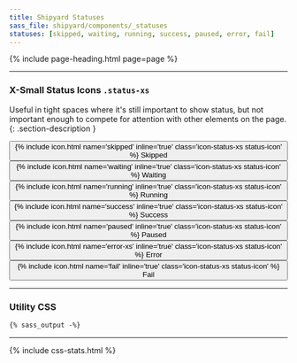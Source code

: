 ```yaml
---
title: Shipyard Statuses
sass_file: shipyard/components/_statuses
statuses: [skipped, waiting, running, success, paused, error, fail]
---
```


{% include page-heading.html page=page %}

---

### X-Small Status Icons `.status-xs`
Useful in tight spaces where it's still important to show status, but not important enough to compete for attention with other elements on the page.
{: .section-description }

<div class="mb-24">
  <button tooltip="skipped" class="btn btn-secondary btn-xs rounded-pill mr-5">
    <span class="status status-skipped status-xs">
      {% include icon.html name='skipped' inline='true' class='icon-status-xs status-icon' %}
    </span>
    <span class="text-sm medium ml-5 text-skipped">Skipped</span>
  </button>

  <button tooltip="waiting" class="btn btn-secondary btn-xs rounded-pill mr-5">
    <span class="status status-waiting status-xs">
      {% include icon.html name='waiting' inline='true' class='icon-status-xs status-icon' %}
    </span>
    <span class="text-sm medium ml-5 text-waiting">Waiting</span>
  </button>

  <button tooltip="running" class="btn btn-secondary btn-xs rounded-pill mr-5">
    <span class="status status-running status-xs">
      {% include icon.html name='running' inline='true' class='icon-status-xs status-icon' %}
    </span>
    <span class="text-sm medium ml-5 text-running">Running</span>
  </button>

  <button tooltip="success" class="btn btn-secondary btn-xs rounded-pill mr-5">
    <span class="status status-success status-xs">
      {% include icon.html name='success' inline='true' class='icon-status-xs status-icon' %}
    </span>
    <span class="text-sm medium ml-5 text-success">Success</span>
  </button>

  <button tooltip="paused" class="btn btn-secondary btn-xs rounded-pill mr-5">
    <span class="status status-paused status-xs">
      {% include icon.html name='paused' inline='true' class='icon-status-xs status-icon' %}
    </span>
    <span class="text-sm medium ml-5 text-paused">Paused</span>
  </button>

  <button tooltip="error" class="btn btn-secondary btn-xs rounded-pill mr-5">
    <span class="status status-error status-xs">
      {% include icon.html name='error-xs' inline='true' class='icon-status-xs status-icon' %}
    </span>
    <span class="text-sm medium ml-5 text-error">Error</span>
  </button>

  <button tooltip="fail" class="btn btn-secondary btn-xs rounded-pill mr-5">
    <span class="status status-fail status-xs">
      {% include icon.html name='fail' inline='true' class='icon-status-xs status-icon' %}
    </span>
    <span class="text-sm medium ml-5 text-fail">Fail</span>
  </button>
</div>

---

### Utility CSS
```css
{% sass_output -%}
```

---

{% include css-stats.html %}

